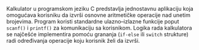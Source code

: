 Kalkulator u programskom jeziku C predstavlja jednostavnu aplikaciju koja omogućava korisniku da izvrši osnovne aritmetičke operacije nad unetim brojevima. Program koristi standardne ulazno–izlazne funkcije poput `scanf()` i `printf()` za komunikaciju sa korisnikom. Logika rada kalkulatora se najčešće implementira pomoću grananja (`if-else` ili `switch` strukture) radi određivanja operacije koju korisnik želi da izvrši.
